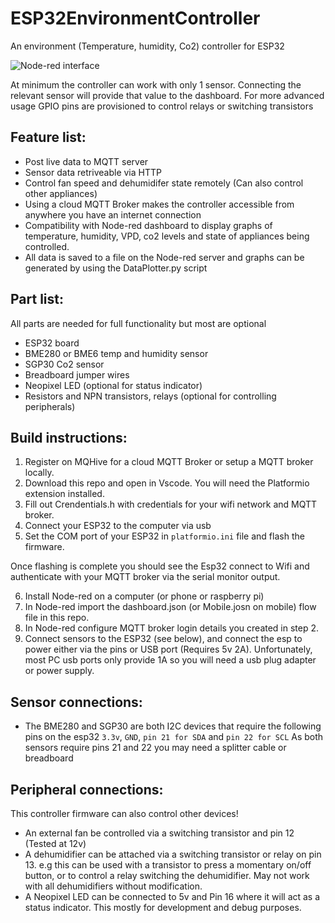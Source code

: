 # ESP32EnvironmentController
An environment (Temperature, humidity, Co2) controller for ESP32

![Node-red interface](https://user-images.githubusercontent.com/98982171/190256513-834cee8a-5ba4-4e40-86a7-a8b915711396.png)

At minimum the controller can work with only 1 sensor. Connecting the relevant sensor will provide that value to the dashboard. For more advanced usage GPIO pins are provisioned to control relays or switching transistors

## Feature list:
* Post live data to MQTT server
* Sensor data retriveable via HTTP
* Control fan speed and dehumidifer state remotely (Can also control other appliances)
* Using a cloud MQTT Broker makes the controller accessible from anywhere you have an internet connection
* Compatibility with Node-red dashboard to display graphs of temperature, humidity, VPD, co2 levels and state of appliances being controlled.
* All data is saved to a file on the Node-red server and graphs can be generated by using the DataPlotter.py script

## Part list:
All parts are needed for full functionality but most are optional
* ESP32 board
* BME280 or BME6 temp and humidity sensor
* SGP30 Co2 sensor
* Breadboard jumper wires
* Neopixel LED (optional for status indicator)
* Resistors and NPN transistors, relays (optional for controlling peripherals)


## Build instructions:
1. Register on MQHive for a cloud MQTT Broker or setup a MQTT broker locally.
2. Download this repo and open in Vscode. You will need the Platformio extension installed.
3. Fill out Crendentials.h with credentials for your wifi network and MQTT broker.
4. Connect your ESP32 to the computer via usb
5. Set the COM port of your ESP32 in `platformio.ini` file and flash the firmware.

Once flashing is complete you should see the Esp32 connect to Wifi and authenticate with your MQTT broker via the serial monitor output.

6. Install Node-red on a computer (or phone or raspberry pi)
7. In Node-red import the dashboard.json (or Mobile.josn on mobile) flow file in this repo.
8. In Node-red configure MQTT broker login details you created in step 2.
9. Connect sensors to the ESP32 (see below), and connect the esp to power either via the pins or USB port (Requires 5v 2A). Unfortunately, most PC usb ports only provide 1A so you will need a usb plug adapter or power supply.


## Sensor connections:
* The BME280 and SGP30 are both I2C devices that require the following pins on the esp32 `3.3v`, `GND`, `pin 21 for SDA` and `pin 22 for SCL`
As both sensors require pins 21 and 22 you may need a splitter cable or breadboard

## Peripheral connections:
This controller firmware can also control other devices!

* An external fan be controlled via a switching transistor and pin 12 (Tested at 12v)
* A dehumidifier can be attached via a switching transistor or relay on pin 13. e.g this can be used with a transistor to press a momentary on/off button, or to control a relay switching the dehumidifier. May not work with all dehumidifiers without modification.
* A Neopixel LED can be connected to 5v and Pin 16 where it will act as a status indicator. This mostly for development and debug purposes.
